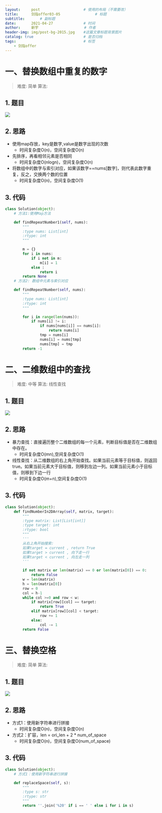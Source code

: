 ```yaml
---
layout:     post                    # 使用的布局（不需要改）
title:      剑指offer03-05		        # 标题 
subtitle:    	# 副标题
date:       2021-04-27              # 时间
author:     新宇                     # 作者
header-img: img/post-bg-2015.jpg    #这篇文章标题背景图片
catalog: true                       # 是否归档
tags:                               # 标签
    - 剑指offer
---
```

# 一、替换数组中重复的数字
> 难度: 简单 算法:

## 1. 题目
![](https://tva1.sinaimg.cn/large/008i3skNly1gpzqj271wcj30f90blwf7.jpg)

## 2. 思路
- 使用map存放，key是数字,value是数字出现的次数
	- 时间复杂度O(n)，空间复杂度O(n)
- 先排序，再看相邻元素是否相同
	- 时间复杂度O(nlogn)，空间复杂度O(n)
- 将数组中的数字与索引对应，如果该数字==nums[数字]，则代表此数字重复，反之，交换两个数的位置
	- 时间复杂度O(n)，空间复杂度O(1)

## 3. 代码
```python
class Solution(object):
    # 方法1:使用Map方法

    def findRepeatNumber1(self, nums):
        """
        :type nums: List[int]
        :rtype: int
        """

        m = {}
        for i in nums:
            if i not in m:
                m[i] = 1
            else :
                return i 
        return None
    # 方法2: 数组中元素与索引对应

    def findRepeatNumber(self, nums):
        """
        :type nums: List[int]
        :rtype: int
        """

        for i in range(len(nums)):
            if nums[i] != i:
                if nums[nums[i]] == nums[i]:
                    return nums[i]
                tmp = nums[i]
                nums[i] = nums[tmp]
                nums[tmp] = tmp
        return -1
```


# 二、二维数组中的查找
> 难度: 中等 算法: 线性查找

## 1. 题目
![](https://tva1.sinaimg.cn/large/008i3skNly1gpzqzqcovij30fh0hk3zn.jpg)

## 2. 思路
- 暴力查找：直接遍历整个二维数组的每一个元素，判断目标值是否在二维数组中存在。
	- 时间复杂度O(mn),空间复杂度O(1)
- 线性查找：从二维数组的右上角开始查找。如果当前元素等于目标值，则返回 true。如果当前元素大于目标值，则移到左边一列。如果当前元素小于目标值，则移到下边一行
	- 时间复杂度O(m+n),空间复杂度O(1)

## 3. 代码
```python
class Solution(object):
    def findNumberIn2DArray(self, matrix, target):
        """
        :type matrix: List[List[int]]
        :type target: int
        :rtype: bool
        """
        '''
        从右上角开始搜索:
        如果target = current , return True
        如果target > current , 向下走一行
        如果target < current , 向左走一列
        '''

        if not matrix or len(matrix) == 0 or len(matrix[0]) == 0:
            return False
        w = len(matrix)
        h = len(matrix[0])
        row = 0
        col = h-1
        while col >=0 and row < w:
            if matrix[row][col] == target:
                return True
            elif matrix[row][col] < target:
                row += 1
            else:
                col -= 1
        return False
```

# 三、替换空格
> 难度: 简单 算法:

## 1. 题目
![](https://tva1.sinaimg.cn/large/008i3skNly1gpzr2uapetj30f709at95.jpg)

## 2. 思路
- 方式1：使用新字符串进行拼接
	- 时间复杂度O(n)，空间复杂度O(n)
- 方式2：扩容，len = ori_len + 2 * num_of_space
	- 时间复杂度O(n)，空间复杂度O(num_of_space)


## 3. 代码
```python
class Solution(object):
    # 方式1：使用新字符串进行拼接

    def replaceSpace(self, s):
        """
        :type s: str
        :rtype: str
        """
        return ''.join('%20' if i == ' ' else i for i in s)
```
